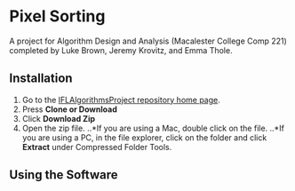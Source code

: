 # Pixel Sorting 

A project for Algorithm Design and Analysis (Macalester College Comp 221) completed by Luke Brown, Jeremy Krovitz, and Emma Thole. 

## Installation

1. Go to the [IFLAlgorithmsProject repository home page](https://github.com/jkrovitz/IFLAlgorithmsProject). 
2. Press **Clone or Download**
3. Click **Download Zip**
4. Open the zip file. 
  ..*If you are using a Mac, double click on the file. 
  ..*If you are using a PC, in the file explorer, click on the folder and click **Extract** under Compressed Folder Tools. 


## Using the Software
